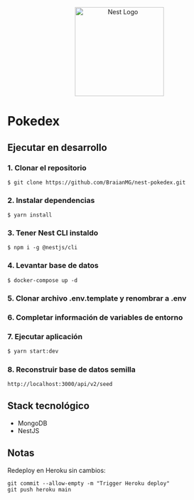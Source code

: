 <p align="center">
  <a href="http://nestjs.com/" target="blank"><img src="https://nestjs.com/img/logo-small.svg" width="200" alt="Nest Logo" /></a>
</p>

# Pokedex

## Ejecutar en desarrollo

### 1. Clonar el repositorio
```
$ git clone https://github.com/BraianMG/nest-pokedex.git
```

### 2. Instalar dependencias
```
$ yarn install
```

### 3. Tener Nest CLI instaldo
```
$ npm i -g @nestjs/cli
```

### 4. Levantar base de datos
```
$ docker-compose up -d
```

### 5. Clonar archivo __.env.template__ y renombrar a __.env__

### 6. Completar información de variables de entorno

### 7. Ejecutar aplicación
```bash
$ yarn start:dev
```
### 8. Reconstruir base de datos semilla
```
http://localhost:3000/api/v2/seed
```

## Stack tecnológico
* MongoDB
* NestJS

## Notas
Redeploy en Heroku sin cambios:
```
git commit --allow-empty -m "Trigger Heroku deploy"
git push heroku main
```